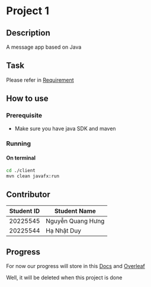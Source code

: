 # Project 1

## Description
A message app based on Java

## Task
Please refer in [Requirement](Requirement.MD)

## How to use  
### Prerequisite  
- Make sure you have java SDK and maven

### Running
#### On terminal
```bash
cd ./client
mvn clean javafx:run
```

## Contributor
| Student ID  | Student Name |
| ------------- | ------------- |
| 20225545 | Nguyễn Quang Hưng  |
| 20225544  | Hạ Nhật Duy  |

## Progress

For now our progress will store in this [Docs](https://docs.google.com/document/d/11w4li3BwzRBDgchZ0EQYa_aQc2JgQEDFQK2WTC5q-9c/edit?usp=sharing) and [Overleaf](https://www.overleaf.com/project/6623cdf4acf3f13eca3c4486)

Well, it will be deleted when this project is done
